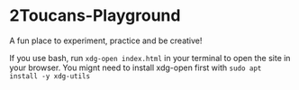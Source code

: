 # 2Toucans-Playground
A fun place to experiment, practice and be creative! 

If you use bash, run `xdg-open index.html` in your terminal to open the site in your browser. You
mignt need to install xdg-open first with `sudo apt install -y xdg-utils`

